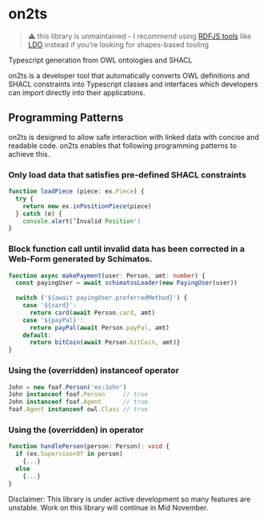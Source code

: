 # on2ts

> ⚠️ this library is unmaintained - I recommend using [RDFJS tools](https://rdfjs.dev) like [LDO](https://rdfjs.dev/ldo) instead if you're looking for shapes-based tooling

Typescript generation from OWL ontologies and SHACL

on2ts is a developer tool that automatically converts OWL definitions and SHACL constraints into Typescript classes and interfaces which developers can import directly into their applications.


## Programming Patterns
on2ts is designed to allow safe interaction with linked data with concise and readable code. on2ts enables that following programming patterns to achieve this.
### Only load data that satisfies pre-defined SHACL constraints
```ts
function loadPiece (piece: ex.Piece) {
  try {
    return new ex.inPositionPiece(piece)
  } catch (e) {
    console.alert(‘Invalid Position')
}
```
### Block function call until invalid data has been corrected in a Web-Form generated by Schímatos.
```ts
function async makePayment(user: Person, amt: number) {
  const payingUser = await schimatosLoader(new PayingUser(user))
    
  switch ('${await payingUser.preferredMethod}') {
    case '${card}':
      return card(await Person.card, amt)
    case '${payPal}': 
      return payPal(await Person.payPal, amt)        
    default: 
      return bitCoin(await Person.bitCoin, amt)}
}
```
### Using the (overridden) instanceof operator
```ts
John = new foaf.Person('ex:John')
John instanceof foaf.Person     // true
John instanceof foaf.Agent      // true
foaf.Agent instanceof owl.Class // true
```
### Using the (overridden) in operator
```ts
function handlePerson(person: Person): void {
  if (ex.SupervisorOf in person)
    {...}
  else
    {...}
}
```
Disclaimer: This library is under active development so many features are unstable. Work on this library will continue in Mid November.
